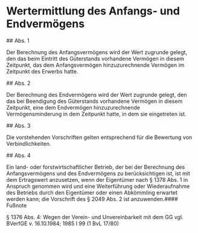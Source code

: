 # Wertermittlung des Anfangs- und Endvermögens



\#\# Abs. 1

 Der Berechnung des Anfangsvermögens wird der Wert zugrunde gelegt, den das beim Eintritt des Güterstands vorhandene Vermögen in diesem Zeitpunkt, das dem Anfangsvermögen hinzuzurechnende Vermögen im Zeitpunkt des Erwerbs hatte.

\#\# Abs. 2

 Der Berechnung des Endvermögens wird der Wert zugrunde gelegt, den das bei Beendigung des Güterstands vorhandene Vermögen in diesem Zeitpunkt, eine dem Endvermögen hinzuzurechnende Vermögensminderung in dem Zeitpunkt hatte, in dem sie eingetreten ist.

\#\# Abs. 3

 Die vorstehenden Vorschriften gelten entsprechend für die Bewertung von Verbindlichkeiten.

\#\# Abs. 4

 Ein land\- oder forstwirtschaftlicher Betrieb, der bei der Berechnung des Anfangsvermögens und des Endvermögens zu berücksichtigen ist, ist mit dem Ertragswert anzusetzen, wenn der Eigentümer nach § 1378 Abs. 1 in Anspruch genommen wird und eine Weiterführung oder Wiederaufnahme des Betriebs durch den Eigentümer oder einen Abkömmling erwartet werden kann; die Vorschrift des § 2049 Abs. 2 ist anzuwenden.#### Fußnote

§ 1376 Abs. 4: Wegen der Verein\- und Unvereinbarkeit mit dem GG vgl. BVerfGE v. 16\.10\.1984; 1985 I 99 (1 BvL 17/80\) 

